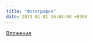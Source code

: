 ```yaml
---
title: "Фотография"
date: 2013-01-01 16:04:00 +0300
---
```



[Вложение](/assets/vk_photos/1/IPNSp4b3Ph8.jpg)
